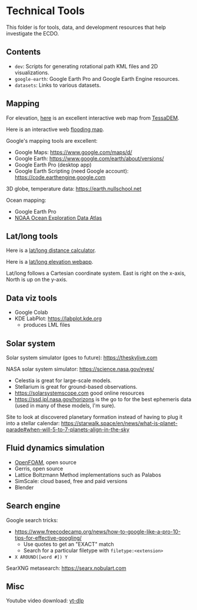 # Technical Tools

This folder is for tools, data, and development resources that help investigate the ECDO.

## Contents

- `dev`: Scripts for generating rotational path KML files and 2D visualizations.
- `google-earth`: Google Earth Pro and Google Earth Engine resources.
- `datasets`: Links to various datasets.

## Mapping

For elevation, [here](https://en-gb.topographic-map.com/map/?center=14.43468%2C0.17578&popup=68.02073%2C175.78125) is an excellent interactive web map from [TessaDEM](https://tessadem.com/). 

Here is an interactive web [flooding map](https://floodmap.net).

Google's mapping tools are excellent:
- Google Maps: https://www.google.com/maps/d/
- Google Earth: https://www.google.com/earth/about/versions/
- Google Earth Pro (desktop app)
- Google Earth Scripting (need Google account): https://code.earthengine.google.com

3D globe, temperature data: https://earth.nullschool.net

Ocean mapping:
- Google Earth Pro
- [NOAA Ocean Exploration Data Atlas](https://ncei.noaa.gov/maps/ocean-exploration-data-atlas)

## Lat/long tools

Here is a [lat/long distance calculator](https://latlongdata.com/distance-calculator).

Here is a [lat/long elevation webapp](https://latlongdata.com/elevation).

Lat/long follows a Cartesian coordinate system. East is right on the x-axis, North is up on the y-axis.

## Data viz tools

- Google Colab
- KDE LabPlot: https://labplot.kde.org
	- produces LML files

## Solar system

Solar system simulator (goes to future): https://theskylive.com

NASA solar system simulator: https://science.nasa.gov/eyes/

- Celestia is great for large-scale models.
- Stellarium is great for ground-based observations.
- https://solarsystemscope.com good online resources
- https://ssd.jpl.nasa.gov/horizons is the go to for the best ephemeris data (used in many of these models, I'm sure).

Site to look at discovered planetary formation instead of having to plug it into a stellar calendar: https://starwalk.space/en/news/what-is-planet-parade#when-will-5-to-7-planets-align-in-the-sky

## Fluid dynamics simulation

- [OpenFOAM](https://www.openfoam.com/), open source
- Gerris, open source
- Lattice Boltzmann Method implementations such as Palabos
- SimScale: cloud based, free and paid versions
- Blender

## Search engine

Google search tricks:
- https://www.freecodecamp.org/news/how-to-google-like-a-pro-10-tips-for-effective-googling/
	- Use quotes to get an "EXACT" match
	- Search for a particular filetype with `filetype:<extension>`
- `X AROUND([word #]) Y`

SearXNG metasearch: https://searx.nobulart.com

## Misc

Youtube video download: [yt-dlp](https://github.com/yt-dlp/yt-dlp)
